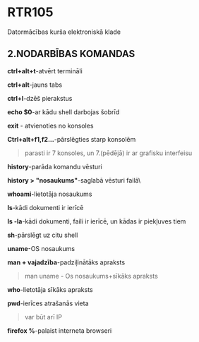 # RTR105
Datormācības kurša elektroniskā klade
## 2.NODARBĪBAS KOMANDAS
**ctrl+alt+t**-atvērt termināli

**ctrl+alt**-jauns tabs

**ctrl+l**-dzēš pierakstus

**echo $0**-ar kādu shell darbojas šobrīd

**exit** - atvienoties no konsoles

**Ctrl+alt+f1,f2...**-pārslēgties starp konsolēm

>parasti ir 7 konsoles, un 7.(pēdējā) ir ar grafisku interfeisu

**history**-parāda komandu vēsturi

**history > "nosaukums"**-saglabā vēsturi failā\

**whoami**-lietotāja nosaukums

**ls**-kādi dokumenti ir ierīcē

**ls -la**-kādi dokumenti, faili ir ierīcē, un kādas ir piekļuves tiem

**sh**-pārslēgt uz citu shell

**uname**-OS nosaukums

**man + vajadzība**-padziļinātāks apraksts
>man uname - Os nosaukums+sīkāks apraksts

**who**-lietotāja sīkāks apraksts

**pwd**-ierīces atrašanās vieta
>var būt arī IP

**firefox %**-palaist interneta browseri









